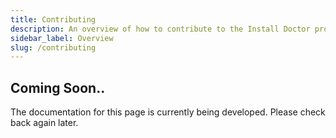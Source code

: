 ```yaml
---
title: Contributing
description: An overview of how to contribute to the Install Doctor project
sidebar_label: Overview
slug: /contributing
---
```


## Coming Soon..

The documentation for this page is currently being developed. Please check back again later.